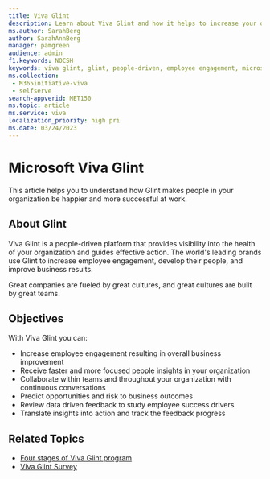 ```yaml
---
title: Viva Glint 
description: Learn about Viva Glint and how it helps to increase your organization's employee engagement. 
ms.author: SarahBerg
author: SarahAnnBerg
manager: pamgreen
audience: admin
f1.keywords: NOCSH
keywords: viva glint, glint, people-driven, employee engagement, microsoft viva glint, organization health
ms.collection: 
 - M365initiative-viva
 - selfserve
search-appverid: MET150
ms.topic: article
ms.service: viva
localization_priority: high pri
ms.date: 03/24/2023
---
```


# Microsoft Viva Glint

This article helps you to understand how Glint makes people in your organization be happier and more successful at work.

## About Glint

Viva Glint is a people-driven platform that provides visibility into the health of your organization and guides effective action. The world's leading brands use Glint to increase employee engagement, develop their people, and improve business results.

Great companies are fueled by great cultures, and great cultures are built by great teams.

## Objectives

With Viva Glint you can:

- Increase employee engagement resulting in overall business improvement
- Receive faster and more focused people insights in your organization
- Collaborate within teams and throughout your organization with continuous conversations
- Predict opportunities and risk to business outcomes
- Review data driven feedback to study employee success drivers
- Translate insights into action and track the feedback progress

## Related Topics

- [Four stages of Viva Glint program](four-stages-of-viva-glint.md)
- [Viva Glint Survey](types-of-glint-surveys.md)